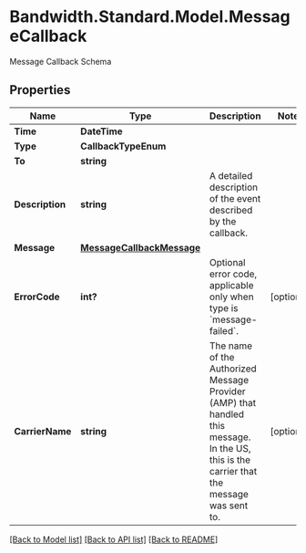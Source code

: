 # Bandwidth.Standard.Model.MessageCallback
Message Callback Schema

## Properties

Name | Type | Description | Notes
------------ | ------------- | ------------- | -------------
**Time** | **DateTime** |  | 
**Type** | **CallbackTypeEnum** |  | 
**To** | **string** |  | 
**Description** | **string** | A detailed description of the event described by the callback. | 
**Message** | [**MessageCallbackMessage**](MessageCallbackMessage.md) |  | 
**ErrorCode** | **int?** | Optional error code, applicable only when type is &#x60;message-failed&#x60;. | [optional] 
**CarrierName** | **string** | The name of the Authorized Message Provider (AMP) that handled this message. In the US, this is the carrier that the message was sent to. | [optional] 

[[Back to Model list]](../README.md#documentation-for-models) [[Back to API list]](../README.md#documentation-for-api-endpoints) [[Back to README]](../README.md)

